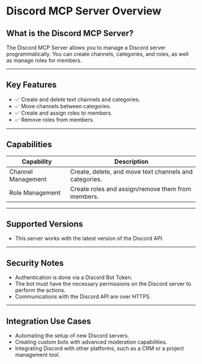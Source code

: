 # Discord MCP Server Overview

## What is the Discord MCP Server?
The Discord MCP Server allows you to manage a Discord server programmatically. You can create channels, categories, and roles, as well as manage roles for members.

---

## Key Features
- ✅ Create and delete text channels and categories.
- ✅ Move channels between categories.
- ✅ Create and assign roles to members.
- ✅ Remove roles from members.

---

## Capabilities
| Capability           | Description                                       |
|----------------------|---------------------------------------------------|
| Channel Management   | Create, delete, and move text channels and categories. |
| Role Management      | Create roles and assign/remove them from members. |

---

## Supported Versions
- This server works with the latest version of the Discord API.

---

## Security Notes
- Authentication is done via a Discord Bot Token.
- The bot must have the necessary permissions on the Discord server to perform the actions.
- Communications with the Discord API are over HTTPS.

---

## Integration Use Cases
- Automating the setup of new Discord servers.
- Creating custom bots with advanced moderation capabilities.
- Integrating Discord with other platforms, such as a CRM or a project management tool.
